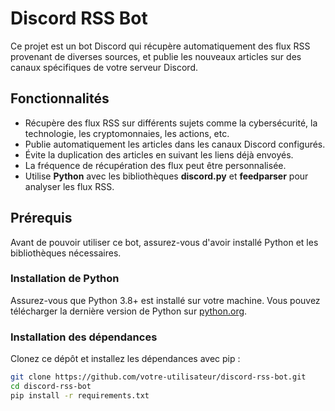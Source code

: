 # Discord RSS Bot

Ce projet est un bot Discord qui récupère automatiquement des flux RSS provenant de diverses sources, et publie les nouveaux articles sur des canaux spécifiques de votre serveur Discord.

## Fonctionnalités

- Récupère des flux RSS sur différents sujets comme la cybersécurité, la technologie, les cryptomonnaies, les actions, etc.
- Publie automatiquement les articles dans les canaux Discord configurés.
- Évite la duplication des articles en suivant les liens déjà envoyés.
- La fréquence de récupération des flux peut être personnalisée.
- Utilise **Python** avec les bibliothèques **discord.py** et **feedparser** pour analyser les flux RSS.

## Prérequis

Avant de pouvoir utiliser ce bot, assurez-vous d'avoir installé Python et les bibliothèques nécessaires.

### Installation de Python

Assurez-vous que Python 3.8+ est installé sur votre machine. Vous pouvez télécharger la dernière version de Python sur [python.org](https://www.python.org/downloads/).

### Installation des dépendances

Clonez ce dépôt et installez les dépendances avec pip :

```bash
git clone https://github.com/votre-utilisateur/discord-rss-bot.git
cd discord-rss-bot
pip install -r requirements.txt
